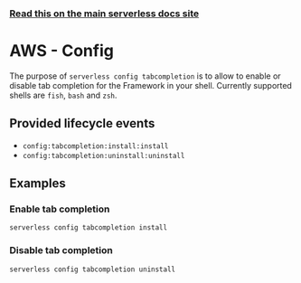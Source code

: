 <!--
title: Serverless Framework Commands - AWS Lambda - Config Tabcompletion
menuText: config tabcompletion
menuOrder: 1
description: Configure Serverless Tabcompletion
layout: Doc
-->

<!-- DOCS-SITE-LINK:START automatically generated  -->

### [Read this on the main serverless docs site](https://www.serverless.com/framework/docs/providers/aws/cli-reference/config-tabcompletion)

<!-- DOCS-SITE-LINK:END -->

# AWS - Config

The purpose of `serverless config tabcompletion` is to allow to enable or disable tab completion for the Framework in your shell. Currently supported shells are `fish`, `bash` and `zsh`.

## Provided lifecycle events

- `config:tabcompletion:install:install`
- `config:tabcompletion:uninstall:uninstall`

## Examples

### Enable tab completion

```
serverless config tabcompletion install
```

### Disable tab completion

```
serverless config tabcompletion uninstall
```
